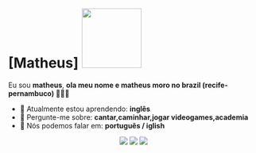 # [Matheus] <img src="https://media.tenor.com/w6ihDzAILIMAAAAi/anime-meme.gif" width="120px">

Eu sou <strong>matheus</strong>, <strong>ola meu nome e matheus moro no brazil (recife-pernambuco)  </strong> 👨🏻‍💻 

- 🚀 Atualmente estou aprendendo: <strong>inglês</strong> 
- 💬 Pergunte-me sobre: <strong>cantar,caminhar,jogar videogames,academia</strong>
- 📣 Nós podemos falar em: <strong>português / iglish</strong>

<div align="center">

  <a href="#" alt="Gmail">
    <img src="https://img.shields.io/badge/-Gmail-FF0000?style=flat-square&labelColor=FF0000&logo=gmail&logoColor=white&link=LINK-DO-SEU-EMAIL"/></a>

  <a href="#" alt="Linkedin">
    <img src="https://img.shields.io/badge/-Linkedin-0e76a8?style=flat-square&logo=Linkedin&logoColor=white&link=LINK-DO-SEU-LINKEDIN" /></a>

  <a href="#" alt="Instagram">
    <img src="https://img.shields.io/badge/-Instagram-DF0174?style=flat-square&labelColor=DF0174&logo=instagram&logoColor=white&link=LINK-DO-SEU-INSTAGRAM"/></a>

</div>
